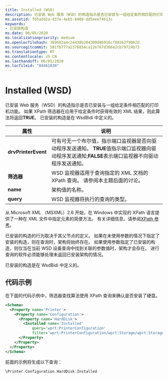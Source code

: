 ```yaml
---
title: Installed (WSD)
description: 已安装 Web 服务（WSD）的构造指示是否已安装与一组给定条件相匹配的打印机功能。
ms.assetid: f05add2a-d37e-4eb5-8408-dd5eeef4b13c
keywords:
- 已安装构造
ms.date: 06/05/2020
ms.localizationpriority: medium
ms.openlocfilehash: 369682a4c24438b204309d86916cf98262f9062d
ms.sourcegitcommit: 581fb777a2376854ca12e767d366e2cb79724b73
ms.translationtype: MT
ms.contentlocale: zh-CN
ms.lasthandoff: 06/05/2020
ms.locfileid: "84461830"
---
```

# <a name="installed-wsd"></a>Installed (WSD)

已安装 Web 服务（WSD）的构造指示是否已安装与一组给定条件相匹配的打印机功能。 如果 XPath 筛选器在应用于给定条件时获得有效的 XML 结果，则此算法将返回**TRUE**。 已安装的构造是在 WsdBidi 中定义的。

| 属性 | 说明 |
| --- | --- |
| **drvPrinterEvent** | 可有可无一个布尔值，指示端口监视器是否向驱动程序发送通知。 **TRUE**值指示端口监视器向驱动程序发送通知;**FALSE**表示端口监视器不向驱动程序发送通知。 |
| **筛选器** | WSD 监视器适用于查询指定的 XML 文档的 XPath 查询。 请参阅本主题后面的讨论。 |
| **name** | 架构值的名称。 |
| **query** | WSD 监视器将执行的查询的类型。 |

从 Microsoft XML （MSXML）2.6 开始，在 Windows 中实现的 XPath 语言提供了一种在 XML 文件中指定元素的简便方法。 有关详细信息，请参阅[XPath 参考](https://docs.microsoft.com/previous-versions/dotnet/netframework-4.0/ms256115(v=vs.100))。

已安装的构造的行为取决于其父节点的定义。 如果在未使用参数的情况下指定了安装的构造，则在查询时，架构将始终存在。 如果使用参数指定了已安装的构造，则仅当在当前 WSD 设备查询中找到关联的参数值时，架构才会存在。 进行查询的软件必须能够处理未返回已安装架构的情况。

已安装的构造是在 WsdBidi 中定义的。

## <a name="code-example"></a>代码示例

在下面的代码示例中，筛选器查找算法使用 XPath 查询来确认是否安装了硬盘。

```xml
<Schema>
  <Property name='Printer'>
    <Property name='Configuration'>
      <Property name='HardDisk'>
        <Installed name='Installed'
            query='wprt:PrinterConfiguration'
            filter='wprt:PrinterConfiguration/wprt:Storage/wprt:StorageEntry[wprt:Type="HardDisk"]'/>
      </Property>
    </Property>
  </Property>
</Schema>
```

前面的示例将生成以下查询：

```cpp
\Printer.Configuration.HardDisk:Installed
```
